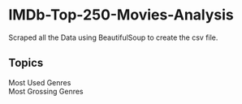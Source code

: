 # IMDb-Top-250-Movies-Analysis
Scraped all the Data using BeautifulSoup to create the csv file.

Topics
------------
Most Used Genres <br />
Most Grossing Genres
